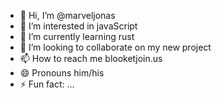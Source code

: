 - 👋 Hi, I’m @marveljonas
- 👀 I’m interested in javaScript
- 🌱 I’m currently learning rust
- 💞️ I’m looking to collaborate on my new project
- 📫 How to reach me blooketjoin.us
- 😄 Pronouns him/his
- ⚡ Fun fact: ...

<!---
marveljonas/marveljonas is a ✨ special ✨ repository because its `README.md` (this file) appears on your GitHub profile.
You can click the Preview link to take a look at your changes.
--->
